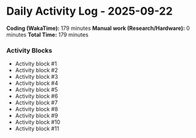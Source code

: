 # Daily Activity Log - 2025-09-22

**Coding (WakaTime):** 179 minutes
**Manual work (Research/Hardware):** 0 minutes
**Total Time:** 179 minutes

### Activity Blocks
- Activity block #1
- Activity block #2
- Activity block #3
- Activity block #4
- Activity block #5
- Activity block #6
- Activity block #7
- Activity block #8
- Activity block #9
- Activity block #10
- Activity block #11
